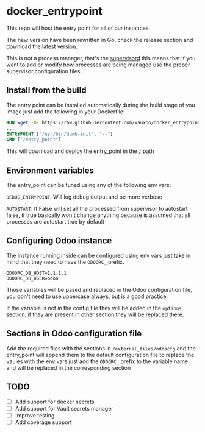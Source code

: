 docker_entrypoint
=================

This repo will host the entry point for all of our instances.

The new version have been rewritten in Go, check the release section and download the latest version.

This is not a process manager, that's the [supervisord](http://supervisord.org/) this means that if you want to add or modify
how processes are being managed use the proper supervisor configuration files.

Install from the build
--

The entry point can be installed automatically during the build stage of you image just add the following in your Dockerfile:

```dockerfile
RUN wget -O- https://raw.githubusercontent.com/Vauxoo/docker_entrypoint/master/installer.sh | sh
...
ENTRYPOINT ["/usr/bin/dumb-init", "--"]
CMD ["/entry_point"]
```

This will download and deploy the entry_point in the ```/``` path 

Environment variables
--

The entry_point can be tuned using any of the following env vars:

```DEBUG_ENTRYPOINT```: Will log debug output and be more verbose

```AUTOSTART```: If False will set all the processed from supervisor to autostart false, if true basically won't change
anything because is assumed that all processes are autostart true by default

Configuring Odoo instance
--

The instance running inside can be configured using env vars just take in mind that they need to have the ```ODOORC_``` prefix.

```shell
ODOORC_DB_HOST=1.1.1.1
ODOORC_DB_USER=odoo
```

Those variables will be pased and replaced in the Odoo configuration file, you don't need to use uppercase
always, but is a good practice.

If the variable is not in the config file they will be added in the ```options``` section, if they are present in other
section they will be replaced there.

Sections in Odoo configuration file
--

Add the required files with the sections in ```/external_files/odoocfg``` and the entry_point will append them to the
default configuration file to replace the vaules with the env vars just add the ```ODOORC_``` prefix to the variable name
and will be replaced in the corresponding section



TODO
--

- [ ] Add support for docker secrets
- [ ] Add support for Vault secrets manager
- [ ] Improve testing 
- [ ] Add coverage support
